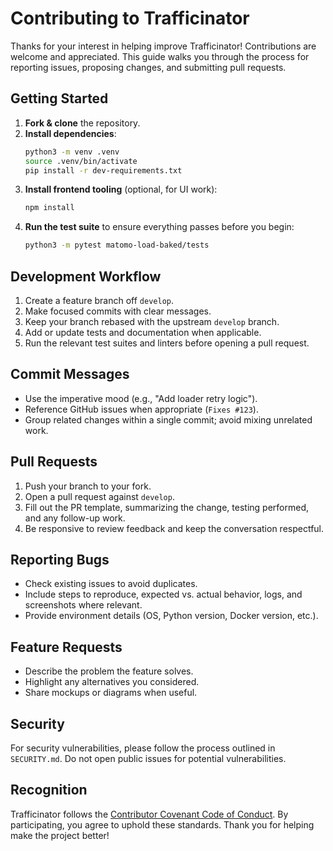 # Contributing to Trafficinator

Thanks for your interest in helping improve Trafficinator! Contributions are welcome and appreciated. This guide walks you through the process for reporting issues, proposing changes, and submitting pull requests.

## Getting Started

1. **Fork & clone** the repository.
2. **Install dependencies**:
   ```bash
   python3 -m venv .venv
   source .venv/bin/activate
   pip install -r dev-requirements.txt
   ```
3. **Install frontend tooling** (optional, for UI work):
   ```bash
   npm install
   ```
4. **Run the test suite** to ensure everything passes before you begin:
   ```bash
   python3 -m pytest matomo-load-baked/tests
   ```

## Development Workflow

1. Create a feature branch off `develop`.
2. Make focused commits with clear messages.
3. Keep your branch rebased with the upstream `develop` branch.
4. Add or update tests and documentation when applicable.
5. Run the relevant test suites and linters before opening a pull request.

## Commit Messages

- Use the imperative mood (e.g., "Add loader retry logic").
- Reference GitHub issues when appropriate (`Fixes #123`).
- Group related changes within a single commit; avoid mixing unrelated work.

## Pull Requests

1. Push your branch to your fork.
2. Open a pull request against `develop`.
3. Fill out the PR template, summarizing the change, testing performed, and any follow-up work.
4. Be responsive to review feedback and keep the conversation respectful.

## Reporting Bugs

- Check existing issues to avoid duplicates.
- Include steps to reproduce, expected vs. actual behavior, logs, and screenshots where relevant.
- Provide environment details (OS, Python version, Docker version, etc.).

## Feature Requests

- Describe the problem the feature solves.
- Highlight any alternatives you considered.
- Share mockups or diagrams when useful.

## Security

For security vulnerabilities, please follow the process outlined in `SECURITY.md`. Do not open public issues for potential vulnerabilities.

## Recognition

Trafficinator follows the [Contributor Covenant Code of Conduct](CODE_OF_CONDUCT.md). By participating, you agree to uphold these standards. Thank you for helping make the project better!
